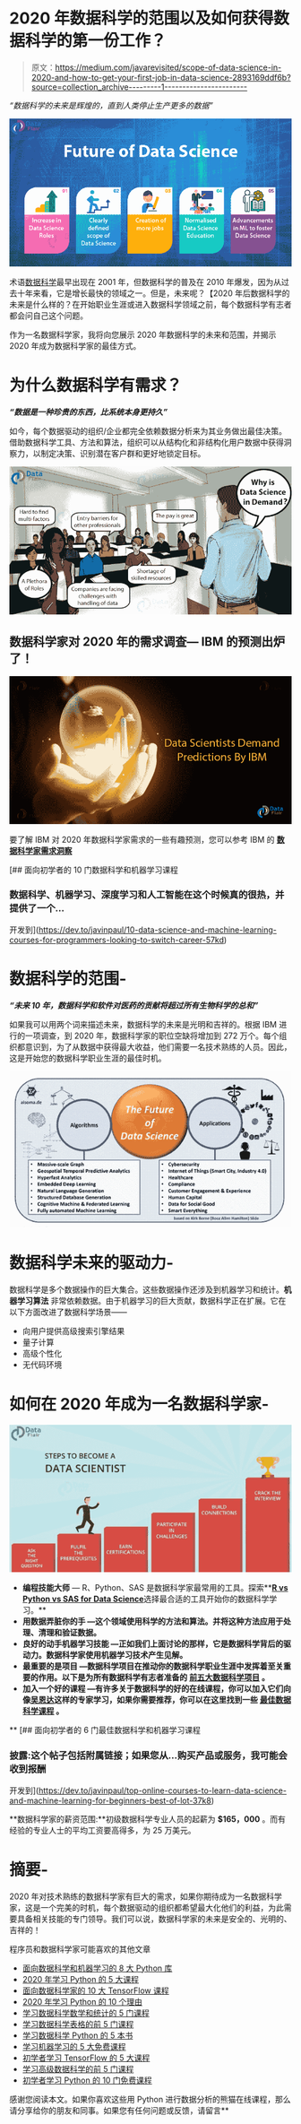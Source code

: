 # 2020 年数据科学的范围以及如何获得数据科学的第一份工作？

> 原文：<https://medium.com/javarevisited/scope-of-data-science-in-2020-and-how-to-get-your-first-job-in-data-science-2893169ddf6b?source=collection_archive---------1----------------------->

*“数据科学的未来是辉煌的，直到人类停止生产更多的数据”*

![](img/8ca956d8e0d01eb3d26a9856b55257af.png)

术语[数据科学](https://dev.to/javinpaul/10-data-science-and-machine-learning-courses-for-programmers-looking-to-switch-career-57kd)最早出现在 2001 年，但数据科学的普及在 2010 年爆发，因为从过去十年来看，它是增长最快的领域之一。但是，未来呢？【2020 年后数据科学的未来是什么样的？在开始职业生涯或进入数据科学领域之前，每个数据科学有志者都会问自己这个问题。

作为一名数据科学家，我将向您展示 2020 年数据科学的未来和范围，并揭示 2020 年成为数据科学家的最佳方式。

# 为什么数据科学有需求？

***“数据是一种珍贵的东西，比系统本身更持久”***

如今，每个数据驱动的组织/企业都完全依赖数据分析来为其业务做出最佳决策。借助数据科学工具、方法和算法，组织可以从结构化和非结构化用户数据中获得洞察力，以制定决策、识别潜在客户群和更好地锁定目标。

[![](img/bcadcacb4ed392156696846b6b26f407.png)](https://medium.com/javarevisited/top-10-resources-to-learn-data-science-and-machine-learning-best-of-lot-f153e1f44e89)

## **数据科学家对 2020 年的需求调查— IBM 的预测出炉了！**

[![](img/fca7f0d6245442626ce5de10e402f4b3.png)](https://hackernoon.com/10-machine-learning-data-science-and-deep-learning-courses-for-programmers-7edc56078cde)

要了解 IBM 对 2020 年数据科学家需求的一些有趣预测，您可以参考 IBM 的 [**数据科学家需求洞察**](https://data-flair.training/blogs/data-scientists-demand-predictions/)

[](https://dev.to/javinpaul/10-data-science-and-machine-learning-courses-for-programmers-looking-to-switch-career-57kd) [## 面向初学者的 10 门数据科学和机器学习课程

### 数据科学、机器学习、深度学习和人工智能在这个时候真的很热，并提供了一个…

开发到](https://dev.to/javinpaul/10-data-science-and-machine-learning-courses-for-programmers-looking-to-switch-career-57kd) 

# 数据科学的范围-

***“未来 10 年，数据科学和软件对医药的贡献将超过所有生物科学的总和”***

如果我可以用两个词来描述未来，数据科学的未来是光明和吉祥的。根据 IBM 进行的一项调查，到 2020 年，数据科学家的职位空缺将增加到 272 万个。每个组织都意识到，为了从数据中获得最大收益，他们需要一名技术熟练的人员。因此，这是开始您的数据科学职业生涯的最佳时机。

[![](img/4fabdc49235383ecaf7807358c6ba083.png)](https://javarevisited.blogspot.com/2019/09/top-5-statistics-and-mathematics-course-for-data-science.html)

# 数据科学未来的驱动力-

数据科学是多个数据操作的巨大集合。这些数据操作还涉及到机器学习和统计。**机器学习算法** 非常依赖数据。由于机器学习的巨大贡献，数据科学正在扩展。它在以下方面改进了数据科学场景——

*   向用户提供高级搜索引擎结果
*   量子计算
*   高级个性化
*   无代码环境

# 如何在 2020 年成为一名数据科学家-

[![](img/4c031ba87f7b9253f307068dc82633f9.png)](https://javarevisited.blogspot.com/2018/10/data-science-and-machine-learning-courses-using-python-and-R-programming.html)

*   **编程技能大师** — R、Python、SAS 是数据科学家最常用的工具。探索**[**R vs Python vs SAS for Data Science**](https://data-flair.training/blogs/r-python-or-sas-for-data-science/)选择最合适的工具开始你的数据科学学习。**
*   ****用数据弄脏你的手** —这个领域使用科学的方法和算法。并将这种方法应用于处理、清理和验证数据。**
*   ****良好的动手机器学习技能** —正如我们上面讨论的那样，它是数据科学背后的驱动力。数据科学家使用机器学习技术产生见解。**
*   ****最重要的是项目** —数据科学项目在推动你的数据科学职业生涯中发挥着至关重要的作用。以下是为所有数据科学有志者准备的 [**前五大数据科学项目**](https://data-flair.training/blogs/data-science-projects-code/) 。**
*   ****加入一个好的课程** —有许多关于数据科学的好的在线课程，你可以加入它们向像[吴恩达](https://medium.com/u/592ce2a67248?source=post_page-----2893169ddf6b--------------------------------)这样的专家学习，如果你需要推荐，你可以在这里找到一些 [**最佳数据科学课程**](https://dev.to/javinpaul/top-online-courses-to-learn-data-science-and-machine-learning-for-beginners-best-of-lot-37k8) 。**

**[](https://dev.to/javinpaul/top-online-courses-to-learn-data-science-and-machine-learning-for-beginners-best-of-lot-37k8) [## 面向初学者的 6 门最佳数据科学和机器学习课程

### 披露:这个帖子包括附属链接；如果您从…购买产品或服务，我可能会收到报酬

开发到](https://dev.to/javinpaul/top-online-courses-to-learn-data-science-and-machine-learning-for-beginners-best-of-lot-37k8) 

**数据科学家的薪资范围:**初级数据科学专业人员的起薪为 **$165，000** 。而有经验的专业人士的平均工资要高得多，为 25 万美元。

# 摘要-

2020 年对技术熟练的数据科学家有巨大的需求，如果你期待成为一名数据科学家，这是一个完美的时机，每个数据驱动的组织都希望最大化他们的利益，为此需要具备相关技能的专门领导。我们可以说，数据科学家的未来是安全的、光明的、吉祥的！

程序员和数据科学家可能喜欢的其他文章

*   [面向数据科学和机器学习的 8 大 Python 库](https://javarevisited.blogspot.com/2018/10/top-8-python-libraries-for-data-science-machine-learning.html)
*   [2020 年学习 Python 的 5 大课程](https://hackernoon.com/top-5-courses-to-learn-python-in-2018-best-of-lot-26644a99e7ec)
*   [面向数据科学家的 10 大 TensorFlow 课程](https://dev.to/javinpaul/10-of-the-best-tensorflow-courses-to-learn-machine-learning-from-coursera-and-udemy-37bf)
*   [2020 年学习 Python 的 10 个理由](https://hackernoon.com/10-reasons-to-learn-python-in-2018-f473dc35e2ee)
*   [学习数据科学数学和统计的 5 门课程](https://javarevisited.blogspot.com/2019/09/top-5-statistics-and-mathematics-course-for-data-science.html)
*   [学习数据科学表格的前 5 门课程](https://javarevisited.blogspot.com/2019/07/top-5-tableau-online-courses-and-certifications-for-data-science-engineers.html)
*   [学习数据科学 Python 的 5 本书](https://javarevisited.blogspot.com/2019/08/top-5-python-books-for-data-science-and-machine-learning.html)
*   [学习机器学习的 5 大免费课程](https://www.java67.com/2019/01/5-free-courses-to-learn-machine-and-deep-learning-in-2019.html)
*   [初学者学习 TensorFlow 的 5 大课程](https://hackernoon.com/top-5-tensorflow-and-ml-courses-for-programmers-8b30111cad2c)
*   [学习高级数据科学的前 5 门课程](https://hackernoon.com/top-5-data-science-and-machine-learning-course-for-programmers-e724cfb9940a)
*   [初学者学习 Python 的 10 门免费课程](https://hackernoon.com/10-free-python-programming-courses-for-beginners-to-learn-online-38312f3b9912)

感谢您阅读本文。如果你喜欢这些用 Python 进行数据分析的熊猫在线课程，那么请分享给你的朋友和同事。如果您有任何问题或反馈，请留言**